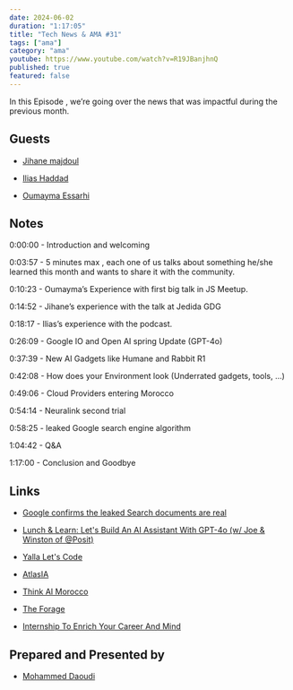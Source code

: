 ```yaml
---
date: 2024-06-02
duration: "1:17:05"
title: "Tech News & AMA #31"
tags: ["ama"]
category: "ama"
youtube: https://www.youtube.com/watch?v=R19JBanjhnQ
published: true
featured: false
---
```


In this Episode , we’re going over the news that was impactful during the previous month.

## Guests

- [Jihane majdoul](https://twitter.com/jihanemajdoul)

- [Ilias Haddad](https://iliashaddad.com/)

- [Oumayma Essarhi](https://www.linkedin.com/in/oumayma-essarhi/)

## Notes

0:00:00 - Introduction and welcoming

0:03:57 - 5 minutes max , each one of us talks about something he/she learned this month and wants to share it with the community.

0:10:23 - Oumayma’s Experience with first big talk in JS Meetup.

0:14:52 - Jihane’s experience with the talk at Jedida GDG

0:18:17 - Ilias’s experience with the podcast.

0:26:09 - Google IO and Open AI spring Update (GPT-4o)

0:37:39 - New AI Gadgets like Humane and Rabbit R1

0:42:08 - How does your Environment look (Underrated gadgets, tools, …)

0:49:06 - Cloud Providers entering Morocco

0:54:14 - Neuralink second trial

0:58:25 - leaked Google search engine algorithm

1:04:42 - Q&A

1:17:00 - Conclusion and Goodbye

## Links

- [Google confirms the leaked Search documents are real](https://www.theverge.com/2024/5/29/24167407/google-search-algorithm-documents-leak-confirmation)

- [Lunch & Learn: Let's Build An AI Assistant With GPT-4o (w/ Joe & Winston of @Posit)](https://www.youtube.com/live/OLTgI6DAQ_A)

- [Yalla Let's Code](https://www.yallaletscode.com/)

- [AtlasIA](https://huggingface.co/atlasia)

- [Think AI Morocco](https://thinkai.ma/)

- [The Forage](https://www.theforage.com/signup)

- [Internship To Enrich Your Career And Mind](https://letsgrowmore.in/vip/)

## Prepared and Presented by

- [Mohammed Daoudi](https://twitter.com/MIduoad)
